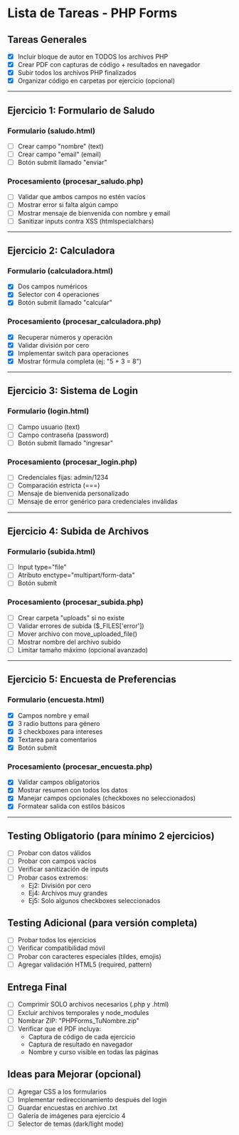 # Lista de Tareas - PHP Forms

## Tareas Generales
- [x] Incluir bloque de autor en TODOS los archivos PHP
- [x] Crear PDF con capturas de código + resultados en navegador
- [x] Subir todos los archivos PHP finalizados
- [x] Organizar código en carpetas por ejercicio (opcional)

----------------------------------

## Ejercicio 1: Formulario de Saludo
### Formulario (saludo.html)
- [ ] Crear campo "nombre" (text)
- [ ] Crear campo "email" (email)
- [ ] Botón submit llamado "enviar"

### Procesamiento (procesar_saludo.php)
- [ ] Validar que ambos campos no estén vacíos
- [ ] Mostrar error si falta algún campo
- [ ] Mostrar mensaje de bienvenida con nombre y email
- [ ] Sanitizar inputs contra XSS (htmlspecialchars)

----------------------------------

## Ejercicio 2: Calculadora
### Formulario (calculadora.html)
- [x] Dos campos numéricos
- [x] Selector con 4 operaciones
- [x] Botón submit llamado "calcular"

### Procesamiento (procesar_calculadora.php)
- [x] Recuperar números y operación
- [x] Validar división por cero
- [x] Implementar switch para operaciones
- [x] Mostrar fórmula completa (ej: "5 + 3 = 8")

----------------------------------

## Ejercicio 3: Sistema de Login
### Formulario (login.html)
- [ ] Campo usuario (text)
- [ ] Campo contraseña (password)
- [ ] Botón submit llamado "ingresar"

### Procesamiento (procesar_login.php)
- [ ] Credenciales fijas: admin/1234
- [ ] Comparación estricta (===)
- [ ] Mensaje de bienvenida personalizado
- [ ] Mensaje de error genérico para credenciales inválidas

----------------------------------

## Ejercicio 4: Subida de Archivos
### Formulario (subida.html)
- [ ] Input type="file"
- [ ] Atributo enctype="multipart/form-data"
- [ ] Botón submit

### Procesamiento (procesar_subida.php)
- [ ] Crear carpeta "uploads" si no existe
- [ ] Validar errores de subida ($_FILES['error'])
- [ ] Mover archivo con move_uploaded_file()
- [ ] Mostrar nombre del archivo subido
- [ ] Limitar tamaño máximo (opcional avanzado)

----------------------------------

## Ejercicio 5: Encuesta de Preferencias
### Formulario (encuesta.html)
- [x] Campos nombre y email
- [x] 3 radio buttons para género
- [x] 3 checkboxes para intereses
- [x] Textarea para comentarios
- [x] Botón submit

### Procesamiento (procesar_encuesta.php)
- [x] Validar campos obligatorios
- [x] Mostrar resumen con todos los datos
- [x] Manejar campos opcionales (checkboxes no seleccionados)
- [x] Formatear salida con estilos básicos

----------------------------------

## Testing Obligatorio (para mínimo 2 ejercicios)
- [ ] Probar con datos válidos
- [ ] Probar con campos vacíos
- [ ] Verificar sanitización de inputs
- [ ] Probar casos extremos:
  - Ej2: División por cero
  - Ej4: Archivos muy grandes
  - Ej5: Solo algunos checkboxes seleccionados

## Testing Adicional (para versión completa)
- [ ] Probar todos los ejercicios
- [ ] Verificar compatibilidad móvil
- [ ] Probar con caracteres especiales (tildes, emojis)
- [ ] Agregar validación HTML5 (required, pattern)

## Entrega Final
- [ ] Comprimir SOLO archivos necesarios (.php y .html)
- [ ] Excluir archivos temporales y node_modules
- [ ] Nombrar ZIP: "PHPForms_TuNombre.zip"
- [ ] Verificar que el PDF incluya:
  - Captura de código de cada ejercicio
  - Captura de resultado en navegador
  - Nombre y curso visible en todas las páginas

## Ideas para Mejorar (opcional)
- [ ] Agregar CSS a los formularios
- [ ] Implementar redireccionamiento después del login
- [ ] Guardar encuestas en archivo .txt
- [ ] Galería de imágenes para ejercicio 4
- [ ] Selector de temas (dark/light mode)